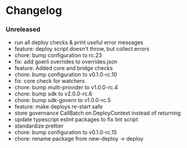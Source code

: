 # Changelog

### Unreleased

- run all deploy checks & print useful error messages
- feature: deploy script doesn't throw, but collect errors
- chore: bump configuration to rc.23
- fix: add goerli overrides to overrides.json
- feature: Added core and bridge checks
- chore: bump configuration to v0.1.0-rc.10
- fix: core check for watchers
- chore: bump multi-provider to v1.0.0-rc.4
- chore: bump sdk to v2.0.0-rc.6
- chore: bump sdk-govern to v1.0.0-rc.5
- feature: make deploys re-start safe
- store governance CallBatch on DeployContext instead of returning
- update typescript eslint packages to fix lint script
- standardize prettier
- chore: bump configuration to v0.1.0-rc.15
- chore: rename package from new-deploy -> deploy
